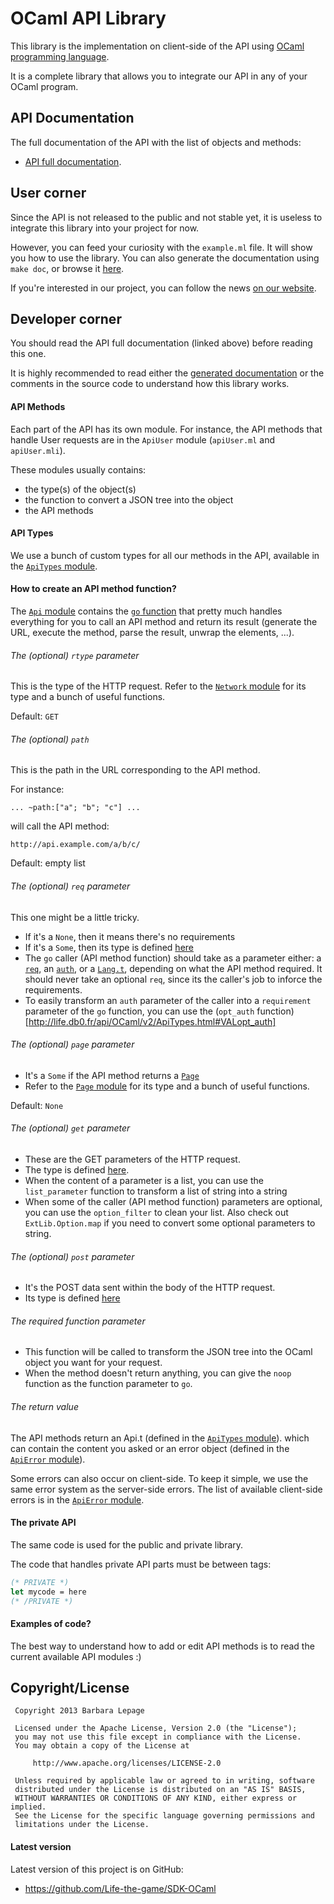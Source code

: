 OCaml API Library
=================

This library is the implementation on client-side of the API using [OCaml programming language](http://ocaml.org/).

It is a complete library that allows you to integrate our API in any of your OCaml program.

## API Documentation

The full documentation of the API with the list of objects and methods:
* [API full documentation](http://life.db0.fr/api/OCaml/v2/).

## User corner

Since the API is not released to the public and not stable yet, it is useless to integrate this library into your project for now.

However, you can feed your curiosity with the `example.ml` file. It will show you how to use the library.
You can also generate the documentation using `make doc`, or browse it [here](http://life.db0.fr/api/OCaml/v2/).

If you're interested in our project, you can follow the news
[on our website](http://eip.epitech.eu/2014/lavieestunjeu/).

## Developer corner

You should read the API full documentation (linked above) before reading this one.

It is highly recommended to read either the [generated documentation](http://life.db0.fr/api/OCaml/v2/) or the comments in the source code to understand how this library works.

#### API Methods

Each part of the API has its own module.
For instance, the API methods that handle User requests are in the `ApiUser` module (`apiUser.ml` and `apiUser.mli`).

These modules usually contains:
* the type(s) of the object(s)
* the function to convert a JSON tree into the object
* the API methods

#### API Types

We use a bunch of custom types for all our methods in the API, available in the [`ApiTypes` module](http://life.db0.fr/api/OCaml/v2/ApiTypes.html).

#### How to create an API method function?

The [`Api` module](http://life.db0.fr/api/OCaml/v2/Api.html) contains the [`go` function](http://life.db0.fr/api/OCaml/v2/Api.html#VALgo) that pretty much handles everything for you to call an API method and return its result (generate the URL, execute the method, parse the result, unwrap the elements, ...).

###### The (optional) `rtype` parameter

This is the type of the HTTP request.
Refer to the [`Network` module](http://life.db0.fr/api/OCaml/v2/ApiTypes.NETWORK.html) for its type and a bunch of useful functions.

Default: `GET`

###### The (optional) `path`

This is the path in the URL corresponding to the API method.

For instance:
```
... ~path:["a"; "b"; "c"] ...
```
will call the API method:
```
http://api.example.com/a/b/c/
```

Default: empty list

###### The (optional) `req` parameter

This one might be a little tricky.

* If it's a `None`, then it means there's no requirements
* If it's a `Some`, then its type is defined [here](http://life.db0.fr/api/OCaml/v2/ApiTypes.html#TYPErequirements)
* The `go` caller (API method function) should take as a parameter either:
a [`req`](http://life.db0.fr/api/OCaml/v2/ApiTypes.html#TYPErequirements),
an [`auth`](http://life.db0.fr/api/OCaml/v2/ApiTypes.html#TYPEauth),
or a [`Lang.t`](http://life.db0.fr/api/OCaml/v2/ApiTypes.LANG.html),
depending on what the API method required. It should never take an optional `req`,
since its the caller's job to inforce the requirements.
* To easily transform an `auth` parameter of the caller into
a `requirement` parameter of the `go` function, you can use the
(`opt_auth` function)[http://life.db0.fr/api/OCaml/v2/ApiTypes.html#VALopt_auth]

###### The (optional) `page` parameter

* It's a `Some` if the API method returns a [`Page`](http://life.db0.fr/api/OCaml/v2/ApiTypes.PAGE.html)
* Refer to the [`Page` module](http://life.db0.fr/api/OCaml/v2/ApiTypes.PAGE.html) for its type and a bunch of useful functions.

Default: `None`

###### The (optional) `get` parameter

* These are the GET parameters of the HTTP request.
* The type is defined [here](http://life.db0.fr/api/OCaml/v2/ApiTypes.NETWORK.html#TYPEparameters).
* When the content of a parameter is a list, you can use the `list_parameter` function to transform a list of string into a string
* When some of the caller (API method function) parameters are optional, you can use the `option_filter` to clean your list. Also check out `ExtLib.Option.map` if you need to convert some optional parameters to string.

###### The (optional) `post` parameter

* It's the POST data sent within the body of the HTTP request.
* Its type is defined [here](http://life.db0.fr/api/OCaml/v2/ApiTypes.NETWORK.html#TYPEpost)

###### The _required_ function parameter

* This function will be called to transform the JSON tree into the OCaml object you want for your request.
* When the method doesn't return anything, you can give the `noop` function as the function parameter to `go`.

###### The return value

The API methods return an Api.t (defined in the [`ApiTypes` module](http://life.db0.fr/api/OCaml/v2/ApiTypes.html)).
which can contain the content you asked or an error object (defined in the [`ApiError` module](http://life.db0.fr/api/OCaml/v2/ApiError.html)).

Some errors can also occur on client-side. To keep it simple, we use the same error system as the server-side errors.
The list of available client-side errors is in the [`ApiError` module](http://life.db0.fr/api/OCaml/v2/ApiError.html).

#### The private API

The same code is used for the public and private library.

The code that handles private API parts must be between tags:
```ocaml
(* PRIVATE *)
let mycode = here
(* /PRIVATE *)
```

#### Examples of code?

The best way to understand how to add or edit API methods is to read the current available API modules :)

## Copyright/License


     Copyright 2013 Barbara Lepage

     Licensed under the Apache License, Version 2.0 (the "License");
     you may not use this file except in compliance with the License.
     You may obtain a copy of the License at

         http://www.apache.org/licenses/LICENSE-2.0

     Unless required by applicable law or agreed to in writing, software
     distributed under the License is distributed on an "AS IS" BASIS,
     WITHOUT WARRANTIES OR CONDITIONS OF ANY KIND, either express or implied.
     See the License for the specific language governing permissions and
     limitations under the License.
     
#### Latest version

Latest version of this project is on GitHub:
* https://github.com/Life-the-game/SDK-OCaml 
